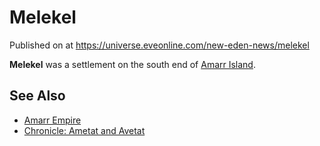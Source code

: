# Melekel
Published on  at https://universe.eveonline.com/new-eden-news/melekel

**Melekel** was a settlement on the south end of [Amarr Island](4wZzhhUMIfR4ziHGaMOiLJ).

See Also
--------
-   [Amarr Empire](6BPFRy27fN4LnYlIyzvEwo)
-   [Chronicle: Ametat and Avetat](hbaFwyuyKjmTyePDbDEqN)
